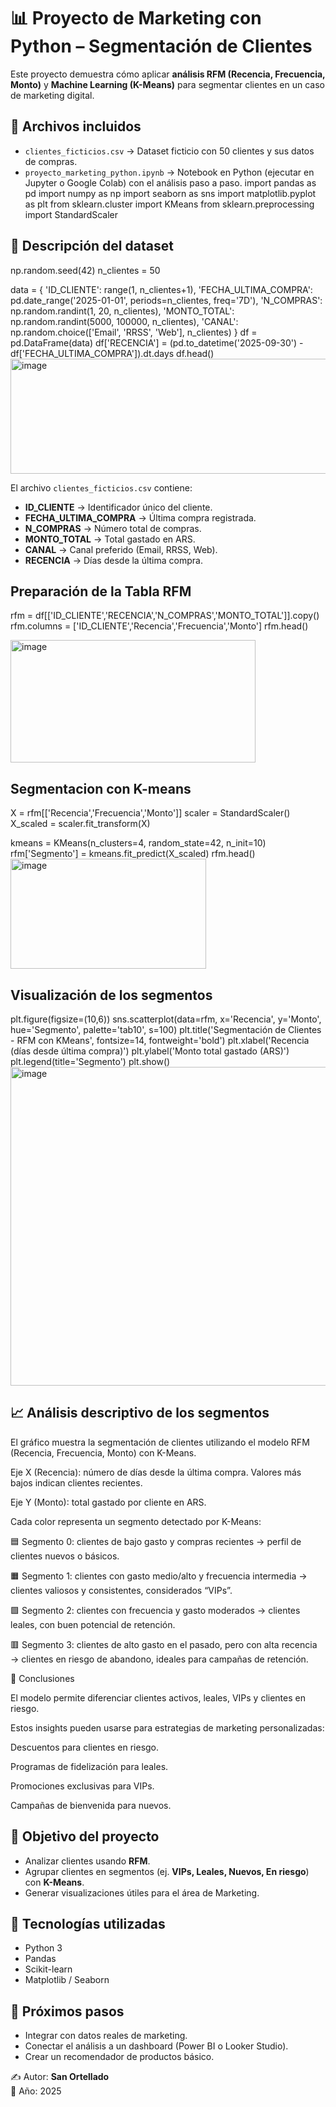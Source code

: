# 📊 Proyecto de Marketing con Python – Segmentación de Clientes  

Este proyecto demuestra cómo aplicar **análisis RFM (Recencia, Frecuencia, Monto)** y **Machine Learning (K-Means)** para segmentar clientes en un caso de marketing digital.  

## 📂 Archivos incluidos
- `clientes_ficticios.csv` → Dataset ficticio con 50 clientes y sus datos de compras.  
- `proyecto_marketing_python.ipynb` → Notebook en Python (ejecutar en Jupyter o Google Colab) con el análisis paso a paso.
import pandas as pd
import numpy as np
import seaborn as sns
import matplotlib.pyplot as plt
from sklearn.cluster import KMeans
from sklearn.preprocessing import StandardScaler
 

## 🧾 Descripción del dataset
np.random.seed(42)
n_clientes = 50

data = {
    'ID_CLIENTE': range(1, n_clientes+1),
    'FECHA_ULTIMA_COMPRA': pd.date_range('2025-01-01', periods=n_clientes, freq='7D'),
    'N_COMPRAS': np.random.randint(1, 20, n_clientes),
    'MONTO_TOTAL': np.random.randint(5000, 100000, n_clientes),
    'CANAL': np.random.choice(['Email', 'RRSS', 'Web'], n_clientes)
}
df = pd.DataFrame(data)
df['RECENCIA'] = (pd.to_datetime('2025-09-30') - df['FECHA_ULTIMA_COMPRA']).dt.days
df.head()
<img width="538" height="184" alt="image" src="https://github.com/user-attachments/assets/fe1ac721-b4a2-407c-ad41-5ffcb38ad036" />


El archivo `clientes_ficticios.csv` contiene:  
- **ID_CLIENTE** → Identificador único del cliente.  
- **FECHA_ULTIMA_COMPRA** → Última compra registrada.  
- **N_COMPRAS** → Número total de compras.  
- **MONTO_TOTAL** → Total gastado en ARS.  
- **CANAL** → Canal preferido (Email, RRSS, Web).  
- **RECENCIA** → Días desde la última compra.

## Preparación de la Tabla RFM
  rfm = df[['ID_CLIENTE','RECENCIA','N_COMPRAS','MONTO_TOTAL']].copy()
  rfm.columns = ['ID_CLIENTE','Recencia','Frecuencia','Monto']
  rfm.head()

<img width="392" height="196" alt="image" src="https://github.com/user-attachments/assets/ae645afa-a430-4dcb-a32b-9a46e74c526e" />


## Segmentacion con K-means
X = rfm[['Recencia','Frecuencia','Monto']]
scaler = StandardScaler()
X_scaled = scaler.fit_transform(X)

kmeans = KMeans(n_clusters=4, random_state=42, n_init=10)
rfm['Segmento'] = kmeans.fit_predict(X_scaled)
rfm.head()
<img width="313" height="176" alt="image" src="https://github.com/user-attachments/assets/96d53f2e-60d6-4405-977e-a989e8e1f8d2" />


## Visualización de los segmentos
plt.figure(figsize=(10,6))
sns.scatterplot(data=rfm, x='Recencia', y='Monto', hue='Segmento', palette='tab10', s=100)
plt.title('Segmentación de Clientes - RFM con KMeans', fontsize=14, fontweight='bold')
plt.xlabel('Recencia (días desde última compra)')
plt.ylabel('Monto total gastado (ARS)')
plt.legend(title='Segmento')
plt.show()
<img width="806" height="510" alt="image" src="https://github.com/user-attachments/assets/c887786e-6208-4368-90e1-c223fc462bf2" />

## 📈 Análisis descriptivo de los segmentos

El gráfico muestra la segmentación de clientes utilizando el modelo RFM (Recencia, Frecuencia, Monto) con K-Means.

Eje X (Recencia): número de días desde la última compra. Valores más bajos indican clientes recientes.

Eje Y (Monto): total gastado por cliente en ARS.

Cada color representa un segmento detectado por K-Means:

🟦 Segmento 0: clientes de bajo gasto y compras recientes → perfil de clientes nuevos o básicos.

🟧 Segmento 1: clientes con gasto medio/alto y frecuencia intermedia → clientes valiosos y consistentes, considerados “VIPs”.

🟩 Segmento 2: clientes con frecuencia y gasto moderados → clientes leales, con buen potencial de retención.

🟥 Segmento 3: clientes de alto gasto en el pasado, pero con alta recencia → clientes en riesgo de abandono, ideales para campañas de retención.

📌 Conclusiones

El modelo permite diferenciar clientes activos, leales, VIPs y clientes en riesgo.

Estos insights pueden usarse para estrategias de marketing personalizadas:

Descuentos para clientes en riesgo.

Programas de fidelización para leales.

Promociones exclusivas para VIPs.

Campañas de bienvenida para nuevos.


## 🚀 Objetivo del proyecto
- Analizar clientes usando **RFM**.  
- Agrupar clientes en segmentos (ej. **VIPs, Leales, Nuevos, En riesgo**) con **K-Means**.  
- Generar visualizaciones útiles para el área de Marketing.



## 🔧 Tecnologías utilizadas
- Python 3  
- Pandas  
- Scikit-learn  
- Matplotlib / Seaborn  

## 📌 Próximos pasos
- Integrar con datos reales de marketing.  
- Conectar el análisis a un dashboard (Power BI o Looker Studio).  
- Crear un recomendador de productos básico.  


✍️ Autor: **San Ortellado**  
📅 Año: 2025  
